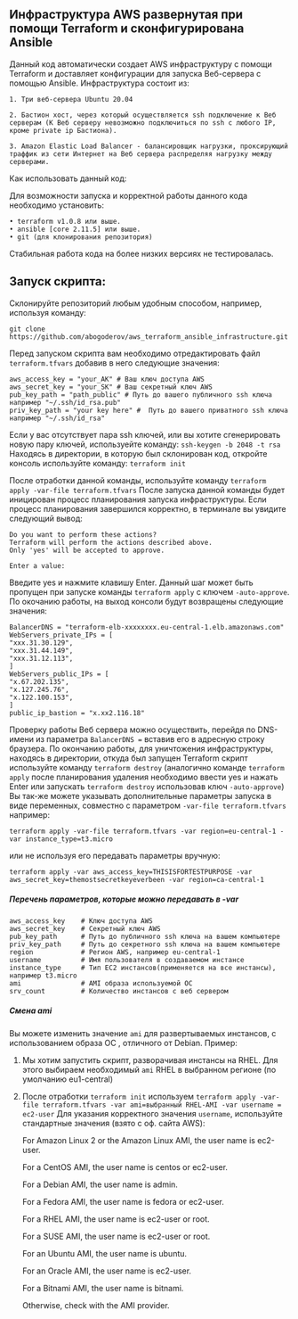 ## Инфраструктура AWS развернутая при помощи Terraform и сконфигурирована Ansible

Данный код автоматически создает AWS инфраструктуру с помощи Terraform и доставляет конфигурации для запуска Веб-сервера с помощью Ansible. Инфраструктура состоит из:

    1. Три веб-сервера Ubuntu 20.04 
    
    2. Бастион хост, через который осуществляется ssh подключение к Веб серверам (К Веб серверу невозможно подключиться по ssh с любого IP, кроме private ip Бастиона). 
    
    3. Amazon Elastic Load Balancer - балансировщик нагрузки, проксирующий траффик из сети Интернет на Веб сервера распределяя нагрузку между серверами. 
    
Как использовать данный код:

Для возможности запуска и корректной работы данного кода необходимо установить:

    • terraform v1.0.8 или выше. 
    • ansible [core 2.11.5] или выше. 
    • git (для клонирования репозитория) 
    
Стабильная работа кода на более низких версиях не тестировалась.

## Запуск скрипта:

Склонируйте репозиторий любым удобным способом, например, используя команду:
```
git clone https://github.com/abogoderov/aws_terraform_ansible_infrastructure.git
````
Перед запуском скрипта вам необходимо отредактировать файл ```terraform.tfvars``` добавив в него следующие значения:
```
aws_access_key = "your_AK" # Ваш ключ доступа AWS
aws_secret_key = "your_SK" # Ваш секретный ключ AWS
pub_key_path = "path_public" # Путь до вашего публичного ssh ключа например "~/.ssh/id_rsa.pub"
priv_key_path = "your key here" #  Путь до вашего приватного ssh ключа например "~/.ssh/id_rsa"
```
Если у вас отсутствует пара ssh ключей, или вы хотите сгенерировать новую пару ключей, используейте команду:
```ssh-keygen -b 2048 -t rsa```
Находясь в директории, в которую был склонирован код, откройте консоль используйте команду:
```terraform init```

После отработки данной команды, используйте команду ```terraform apply -var-file terraform.tfvars``` После запуска данной команды будет иницирован процесс планирования запуска инфраструктуры. Если процесс планирования завершился корректно, в терминале вы увидите следующий вывод:
```
Do you want to perform these actions?
Terraform will perform the actions described above.
Only 'yes' will be accepted to approve.

Enter a value:
```
Введите yes и нажмите клавишу Enter. Данный шаг может быть пропущен при запуске команды ```terraform apply``` c ключем ```-auto-approve```. По окочанию работы, на выход консоли будут возвращены следующие значения:
```
BalancerDNS = "terraform-elb-xxxxxxxx.eu-central-1.elb.amazonaws.com"
WebServers_private_IPs = [
"xxx.31.30.129",
"xxx.31.44.149",
"xxx.31.12.113",
]
WebServers_public_IPs = [
"x.67.202.135",
"x.127.245.76",
"x.122.100.153",
]
public_ip_bastion = "x.xx2.116.18"
```
Проверку работы Веб сервера можно осуществить, перейдя по DNS-имени из параметра ```BalancerDNS =``` вставив его в адресную строку браузера.
По окончанию работы, для уничтожения инфраструктуры, находясь в директории, откуда был запущен Terraform скрипт используйте команду ```terraform destroy``` (аналогично команде ```terraform apply``` после планирования удаления необходимо ввести yes и нажать Enter или запускать ```terraform destroy``` использовав ключ ```-auto-approve```)
Вы так-же можете указывать дополнительные параметры запуска в виде переменных, совместно с параметром ```-var-file terraform.tfvars``` например:
```
terraform apply -var-file terraform.tfvars -var region=eu-central-1 -var instance_type=t3.micro
```
или не используя его передавать параметры вручную:
```
terraform apply -var aws_access_key=THISISFORTESTPURPOSE -var aws_secret_key=themostsecretkeyeverbeen -var region=ca-central-1
```
##### Перечень параметров, которые можно передавать в -var
```
aws_access_key    # Ключ доступа AWS
aws_secret_key    # Секретный ключ AWS
pub_key_path      # Путь до публичного ssh ключа на вашем компьютере
priv_key_path     # Путь до секретного ssh ключа на вашем компьютере
region            # Регион AWS, например eu-central-1
username          # Имя пользователя в создаваемом инстансе
instance_type     # Тип EC2 инстансов(применяется на все инстансы), например t3.micro
ami               # AMI образа используемой ОС
srv_count         # Количество инстансов с веб сервером 
```
##### Смена ami

Вы можете изменить значение ```ami``` для развертываемых инстансов, c использованием образа ОС , отличного от Debian. Пример:
1. Мы хотим запустить скрипт, разворачивая инстансы на RHEL. Для этого выбираем необходимый ```ami``` RHEL в выбранном регионе (по умолчанию eu1-central) 
2. После отработки ```terraform init``` используем ```terraform apply -var-file terraform.tfvars -var ami=выбранный RHEL-AMI -var username = ec2-user```
Для указания корректного значения ```username```, используйте стандартные значения (взято с оф. сайта AWS):


    For Amazon Linux 2 or the Amazon Linux AMI, the user name is ec2-user.

    For a CentOS AMI, the user name is centos or ec2-user.

    For a Debian AMI, the user name is admin.

    For a Fedora AMI, the user name is fedora or ec2-user.

    For a RHEL AMI, the user name is ec2-user or root.

    For a SUSE AMI, the user name is ec2-user or root.

    For an Ubuntu AMI, the user name is ubuntu.

    For an Oracle AMI, the user name is ec2-user.

    For a Bitnami AMI, the user name is bitnami.

    Otherwise, check with the AMI provider.



